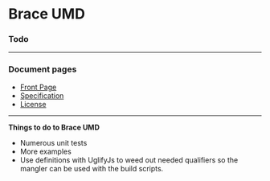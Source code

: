 
# Brace UMD
### Todo

------

### Document pages
* [Front Page](https://github.com/restarian/brace_umd/blob/master/README.md)
* [Specification](https://github.com/restarian/brace_umd/blob/master/doc/specification.md)
* [License](https://github.com/restarian/brace_umd/blob/master/doc/todo.md)

----

**Things to do to Brace UMD**
* Numerous unit tests
* More examples
* Use definitions with UglifyJs to weed out needed qualifiers so the mangler can be used with the build scripts.
